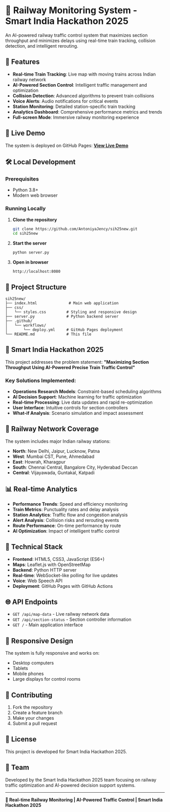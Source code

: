 # 🚂 Railway Monitoring System - Smart India Hackathon 2025

An AI-powered railway traffic control system that maximizes section throughput and minimizes delays using real-time train tracking, collision detection, and intelligent rerouting.

## 🌟 Features

- **Real-time Train Tracking**: Live map with moving trains across Indian railway network
- **AI-Powered Section Control**: Intelligent traffic management and optimization
- **Collision Detection**: Advanced algorithms to prevent train collisions
- **Voice Alerts**: Audio notifications for critical events
- **Station Monitoring**: Detailed station-specific train tracking
- **Analytics Dashboard**: Comprehensive performance metrics and trends
- **Full-screen Mode**: Immersive railway monitoring experience

## 🚀 Live Demo

The system is deployed on GitHub Pages: **[View Live Demo](https://antoniyaajency.github.io/sih25new/)**

## 🛠️ Local Development

### Prerequisites
- Python 3.8+
- Modern web browser

### Running Locally

1. **Clone the repository**
   ```bash
   git clone https://github.com/AntoniyaJency/sih25new.git
   cd sih25new
   ```

2. **Start the server**
   ```bash
   python server.py
   ```

3. **Open in browser**
   ```
   http://localhost:8080
   ```

## 📁 Project Structure

```
sih25new/
├── index.html              # Main web application
├── css/
│   └── styles.css         # Styling and responsive design
├── server.py              # Python backend server
├── .github/
│   └── workflows/
│       └── deploy.yml     # GitHub Pages deployment
└── README.md              # This file
```

## 🎯 Smart India Hackathon 2025

This project addresses the problem statement: **"Maximizing Section Throughput Using AI-Powered Precise Train Traffic Control"**

### Key Solutions Implemented:
- **Operations Research Models**: Constraint-based scheduling algorithms
- **AI Decision Support**: Machine learning for traffic optimization
- **Real-time Processing**: Live data updates and rapid re-optimization
- **User Interface**: Intuitive controls for section controllers
- **What-if Analysis**: Scenario simulation and impact assessment

## 🚂 Railway Network Coverage

The system includes major Indian railway stations:
- **North**: New Delhi, Jaipur, Lucknow, Patna
- **West**: Mumbai CST, Pune, Ahmedabad
- **East**: Howrah, Kharagpur
- **South**: Chennai Central, Bangalore City, Hyderabad Deccan
- **Central**: Vijayawada, Guntakal, Katpadi

## 📊 Real-time Analytics

- **Performance Trends**: Speed and efficiency monitoring
- **Train Metrics**: Punctuality rates and delay analysis
- **Station Analytics**: Traffic flow and congestion analysis
- **Alert Analysis**: Collision risks and rerouting events
- **Route Performance**: On-time performance by route
- **AI Optimization**: Impact of intelligent traffic control

## 🔧 Technical Stack

- **Frontend**: HTML5, CSS3, JavaScript (ES6+)
- **Maps**: Leaflet.js with OpenStreetMap
- **Backend**: Python HTTP server
- **Real-time**: WebSocket-like polling for live updates
- **Voice**: Web Speech API
- **Deployment**: GitHub Pages with GitHub Actions

## 🌐 API Endpoints

- `GET /api/map-data` - Live railway network data
- `GET /api/section-status` - Section controller information
- `GET /` - Main application interface

## 📱 Responsive Design

The system is fully responsive and works on:
- Desktop computers
- Tablets
- Mobile phones
- Large displays for control rooms

## 🤝 Contributing

1. Fork the repository
2. Create a feature branch
3. Make your changes
4. Submit a pull request

## 📄 License

This project is developed for Smart India Hackathon 2025.

## 👥 Team

Developed by the Smart India Hackathon 2025 team focusing on railway traffic optimization and AI-powered decision support systems.

---

**🚂 Real-time Railway Monitoring | AI-Powered Traffic Control | Smart India Hackathon 2025**